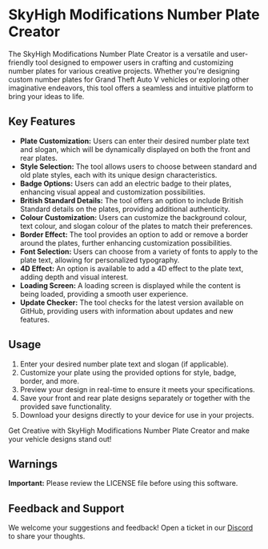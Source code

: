 # SkyHigh Modifications Number Plate Creator

The SkyHigh Modifications Number Plate Creator is a versatile and user-friendly tool designed to empower users in crafting and customizing number plates for various creative projects. Whether you're designing custom number plates for Grand Theft Auto V vehicles or exploring other imaginative endeavors, this tool offers a seamless and intuitive platform to bring your ideas to life.

## Key Features

- **Plate Customization:** Users can enter their desired number plate text and slogan, which will be dynamically displayed on both the front and rear plates.
- **Style Selection:** The tool allows users to choose between standard and old plate styles, each with its unique design characteristics.
- **Badge Options:** Users can add an electric badge to their plates, enhancing visual appeal and customization possibilities.
- **British Standard Details:** The tool offers an option to include British Standard details on the plates, providing additional authenticity.
- **Colour Customization:** Users can customize the background colour, text colour, and slogan colour of the plates to match their preferences.
- **Border Effect:** The tool provides an option to add or remove a border around the plates, further enhancing customization possibilities.
- **Font Selection:** Users can choose from a variety of fonts to apply to the plate text, allowing for personalized typography.
- **4D Effect:** An option is available to add a 4D effect to the plate text, adding depth and visual interest.
- **Loading Screen:** A loading screen is displayed while the content is being loaded, providing a smooth user experience.
- **Update Checker:** The tool checks for the latest version available on GitHub, providing users with information about updates and new features.

## Usage

1. Enter your desired number plate text and slogan (if applicable).
2. Customize your plate using the provided options for style, badge, border, and more.
3. Preview your design in real-time to ensure it meets your specifications.
4. Save your front and rear plate designs separately or together with the provided save functionality.
5. Download your designs directly to your device for use in your projects.

Get Creative with SkyHigh Modifications Number Plate Creator and make your vehicle designs stand out!

## Warnings

**Important:** Please review the LICENSE file before using this software.

## Feedback and Support

We welcome your suggestions and feedback! Open a ticket in our [Discord](https://discord.com/invite/tKQgdQuJYF) to share your thoughts.
